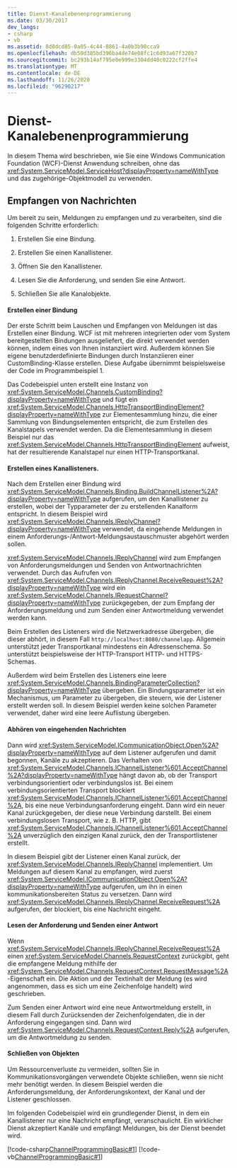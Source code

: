 ```yaml
---
title: Dienst-Kanalebenenprogrammierung
ms.date: 03/30/2017
dev_langs:
- csharp
- vb
ms.assetid: 8d8dcd85-0a05-4c44-8861-4a0b3b90cca9
ms.openlocfilehash: db50d385bd396ba4de74e08fc1c6d93a67f320b7
ms.sourcegitcommit: bc293b14af795e0e999e3304dd40c0222cf2ffe4
ms.translationtype: MT
ms.contentlocale: de-DE
ms.lasthandoff: 11/26/2020
ms.locfileid: "96290217"
---
```

# <a name="service-channel-level-programming"></a>Dienst-Kanalebenenprogrammierung

In diesem Thema wird beschrieben, wie Sie eine Windows Communication Foundation (WCF)-Dienst Anwendung schreiben, ohne das <xref:System.ServiceModel.ServiceHost?displayProperty=nameWithType> und das zugehörige-Objektmodell zu verwenden.  
  
## <a name="receiving-messages"></a>Empfangen von Nachrichten  

 Um bereit zu sein, Meldungen zu empfangen und zu verarbeiten, sind die folgenden Schritte erforderlich:  
  
1. Erstellen Sie eine Bindung.  
  
2. Erstellen Sie einen Kanallistener.  
  
3. Öffnen Sie den Kanallistener.  
  
4. Lesen Sie die Anforderung, und senden Sie eine Antwort.  
  
5. Schließen Sie alle Kanalobjekte.  
  
#### <a name="creating-a-binding"></a>Erstellen einer Bindung  

 Der erste Schritt beim Lauschen und Empfangen von Meldungen ist das Erstellen einer Bindung. WCF ist mit mehreren integrierten oder vom System bereitgestellten Bindungen ausgeliefert, die direkt verwendet werden können, indem eines von Ihnen instanziiert wird. Außerdem können Sie eigene benutzderdefinierte Bindungen durch Instanziieren einer CustomBinding-Klasse erstellen. Diese Aufgabe übernimmt beispielsweise der Code im Programmbeispiel 1.  
  
 Das Codebeispiel unten erstellt eine Instanz von <xref:System.ServiceModel.Channels.CustomBinding?displayProperty=nameWithType> und fügt ein <xref:System.ServiceModel.Channels.HttpTransportBindingElement?displayProperty=nameWithType> zur Elementesammlung hinzu, die einer Sammlung von Bindungselementen entspricht, die zum Erstellen des Kanalstapels verwendet werden. Da die Elementesammlung in diesem Beispiel nur das <xref:System.ServiceModel.Channels.HttpTransportBindingElement> aufweist, hat der resultierende Kanalstapel nur einen HTTP-Transportkanal.  
  
#### <a name="building-a-channellistener"></a>Erstellen eines Kanallisteners.  

 Nach dem Erstellen einer Bindung wird <xref:System.ServiceModel.Channels.Binding.BuildChannelListener%2A?displayProperty=nameWithType> aufgerufen, um den Kanallistener zu erstellen, wobei der Typparameter der zu erstellenden Kanalform entspricht. In diesem Beispiel wird <xref:System.ServiceModel.Channels.IReplyChannel?displayProperty=nameWithType> verwendet, da eingehende Meldungen in einem Anforderungs-/Antwort-Meldungsaustauschmuster abgehört werden sollen.  
  
 <xref:System.ServiceModel.Channels.IReplyChannel> wird zum Empfangen von Anforderungsmeldungen und Senden von Antwortnachrichten verwendet. Durch das Aufrufen von <xref:System.ServiceModel.Channels.IReplyChannel.ReceiveRequest%2A?displayProperty=nameWithType> wird ein <xref:System.ServiceModel.Channels.IRequestChannel?displayProperty=nameWithType> zurückgegeben, der zum Empfang der Anforderungsmeldung und zum Senden einer Antwortmeldung verwendet werden kann.  
  
 Beim Erstellen des Listeners wird die Netzwerkadresse übergeben, die dieser abhört, in diesem Fall `http://localhost:8080/channelapp`. Allgemein unterstützt jeder Transportkanal mindestens ein Adressenschema. So unterstützt beispielsweise der HTTP-Transport HTTP- und HTTPS-Schemas.  
  
 Außerdem wird beim Erstellen des Listeners eine leere <xref:System.ServiceModel.Channels.BindingParameterCollection?displayProperty=nameWithType> übergeben. Ein Bindungsparameter ist ein Mechanismus, um Parameter zu übergeben, die steuern, wie der Listener erstellt werden soll. In diesem Beispiel werden keine solchen Parameter verwendet, daher wird eine leere Auflistung übergeben.  
  
#### <a name="listening-for-incoming-messages"></a>Abhören von eingehenden Nachrichten  

 Dann wird <xref:System.ServiceModel.ICommunicationObject.Open%2A?displayProperty=nameWithType> auf dem Listener aufgerufen und damit begonnen, Kanäle zu akzeptieren. Das Verhalten von <xref:System.ServiceModel.Channels.IChannelListener%601.AcceptChannel%2A?displayProperty=nameWithType> hängt davon ab, ob der Transport verbindungsorientiert oder verbindungslos ist. Bei einem verbindungsorientierten Transport blockiert <xref:System.ServiceModel.Channels.IChannelListener%601.AcceptChannel%2A>, bis eine neue Verbindungsanforderung eingeht. Dann wird ein neuer Kanal zurückgegeben, der diese neue Verbindung darstellt. Bei einem verbindungslosen Transport, wie z. B. HTTP, gibt <xref:System.ServiceModel.Channels.IChannelListener%601.AcceptChannel%2A> unverzüglich den einzigen Kanal zurück, den der Transportlistener erstellt.  
  
 In diesem Beispiel gibt der Listener einen Kanal zurück, der <xref:System.ServiceModel.Channels.IReplyChannel> implementiert. Um Meldungen auf diesem Kanal zu empfangen, wird zuerst <xref:System.ServiceModel.ICommunicationObject.Open%2A?displayProperty=nameWithType> aufgerufen, um ihn in einen kommunikationsbereiten Status zu versetzen. Dann wird <xref:System.ServiceModel.Channels.IReplyChannel.ReceiveRequest%2A> aufgerufen, der blockiert, bis eine Nachricht eingeht.  
  
#### <a name="reading-the-request-and-sending-a-reply"></a>Lesen der Anforderung und Senden einer Antwort  

 Wenn <xref:System.ServiceModel.Channels.IReplyChannel.ReceiveRequest%2A> einen <xref:System.ServiceModel.Channels.RequestContext> zurückgibt, geht die empfangene Meldung mithilfe der <xref:System.ServiceModel.Channels.RequestContext.RequestMessage%2A>-Eigenschaft ein. Die Aktion und der Textinhalt der Meldung (es wird angenommen, dass es sich um eine Zeichenfolge handelt) wird geschrieben.  
  
 Zum Senden einer Antwort wird eine neue Antwortmeldung erstellt, in diesem Fall durch Zurücksenden der Zeichenfolgendaten, die in der Anforderung eingegangen sind. Dann wird <xref:System.ServiceModel.Channels.RequestContext.Reply%2A> aufgerufen, um die Antwortmeldung zu senden.  
  
#### <a name="closing-objects"></a>Schließen von Objekten  

 Um Ressourcenverluste zu vermeiden, sollten Sie in Kommunikationsvorgängen verwendete Objekte schließen, wenn sie nicht mehr benötigt werden. In diesem Beispiel werden die Anforderungsmeldung, der Anforderungskontext, der Kanal und der Listener geschlossen.  
  
 Im folgenden Codebeispiel wird ein grundlegender Dienst, in dem ein Kanallistener nur eine Nachricht empfängt, veranschaulicht. Ein wirklicher Dienst akzeptiert Kanäle und empfängt Meldungen, bis der Dienst beendet wird.  
  
 [!code-csharp[ChannelProgrammingBasic#1](../../../../samples/snippets/csharp/VS_Snippets_CFX/channelprogrammingbasic/cs/serviceprogram.cs#1)]
 [!code-vb[ChannelProgrammingBasic#1](../../../../samples/snippets/visualbasic/VS_Snippets_CFX/channelprogrammingbasic/vb/serviceprogram.vb#1)]
